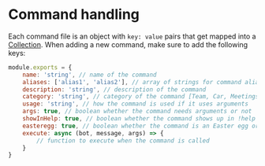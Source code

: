 # Command handling

Each command file is an object with `key: value` pairs that get mapped into a [Collection](https://discord.js.org/#/docs/main/stable/class/Collection). When adding a new command, make sure to add the following keys:

```js
module.exports = {
    name: 'string', // name of the command
    aliases: ['alias1', 'alias2'], // array of strings for command aliases
    description: 'string', // description of the command
    category: 'string', // category of the command [Team, Car, Meetings/Events, Server Moderation, Purchases, Miscellaneous]
    usage: 'string', // how the command is used if it uses arguments
    args: true, // boolean whether the command needs arguments or not
    showInHelp: true, // boolean whether the command shows up in !help command or not
    easteregg: true, // boolean whether the command is an Easter egg or not
    execute: async (bot, message, args) => {
        // function to execute when the command is called
    }
}
```
